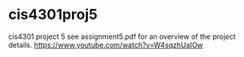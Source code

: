 # cis4301proj5
cis4301 project 5
see assignment5.pdf for an overview of the project details.
https://www.youtube.com/watch?v=W4sqzhUaIOw

